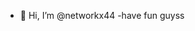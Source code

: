 - 👋 Hi, I’m @networkx44
-have fun guyss

<!---
networkx44/networkx44 is a ✨ special ✨ repository because its `README.md` (this file) appears on your GitHub profile.
You can click the Preview link to take a look at your changes.
--->
